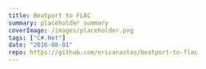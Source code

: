 ```yaml
---
title: Beatport to FLAC
summary: placeholder summary
coverImage: /images/placeholder.png
tags: ["C#.Net"]
date: "2016-08-01"
repo: https://github.com/ericanastas/beatport-to-flac
---
```

